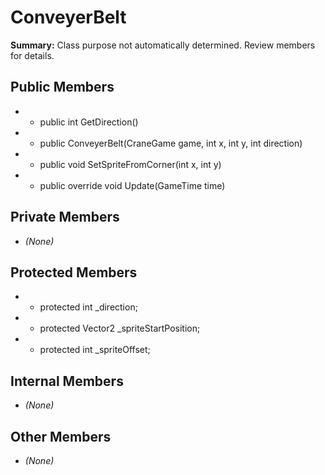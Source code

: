 # ConveyerBelt

**Summary:** Class purpose not automatically determined. Review members for details.

## Public Members
- - public int GetDirection()
- - public ConveyerBelt(CraneGame game, int x, int y, int direction)
- - public void SetSpriteFromCorner(int x, int y)
- - public override void Update(GameTime time)

## Private Members
- *(None)*

## Protected Members
- - protected int _direction;
- - protected Vector2 _spriteStartPosition;
- - protected int _spriteOffset;

## Internal Members
- *(None)*

## Other Members
- *(None)*
